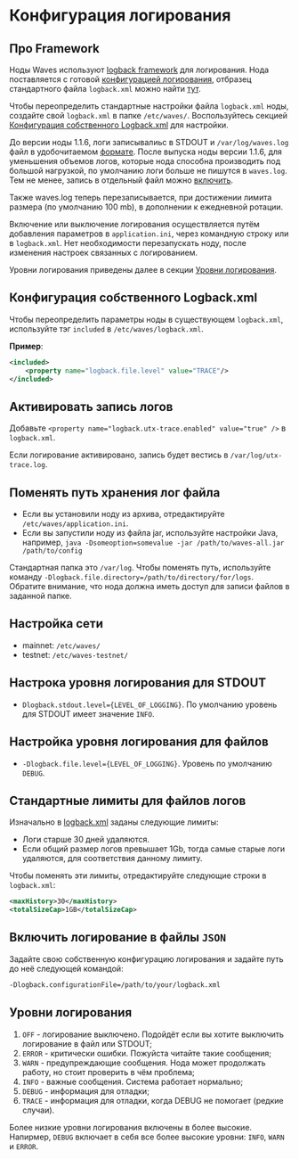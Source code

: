 # Конфигурация логирования

## Про Framework

Ноды Waves используют [logback framework](https://logback.qos.ch/documentation.html) для логирования. Нода поставляется с готовой [конфигурацией логирования](https://logback.qos.ch/manual/configuration.html), отбразец стандартного файла `logback.xml` можно найти [тут](https://github.com/wavesplatform/Waves/blob/master/node/src/main/resources/logback.xml).

Чтобы переопределить стандартные настройки файла `logback.xml` ноды, создайте свой `logback.xml` в папке `/etc/waves/`. Воспользуйтесь секцией [Конфигурация собственного Logback.xml](#own-logback) для настройки.

До версии ноды 1.1.6, логи записывалиьс в STDOUT и `/var/log/waves.log` файл в удобочитаемом [формате](https://github.com/wavesplatform/Waves/blob/master/node/src/main/resources/logback.xml). После выпуска ноды версии 1.1.6, для уменьшения объемов логов, которые нода способна производить под большой нагрузкой, по умолчанию логи больше не пишутся в `waves.log`. Тем не менее, запись в отдельный файл можно [включить](#enable-traces).

Также waves.log теперь перезаписывается, при достижении лимита размера (по умолчанию 100 mb), в дополнении к ежедневной ротации.

Включение или выключение логирования осуществляется путём добавления параметров в `application.ini`, через командную строку или в `logback.xml`. Нет необходимости перезапускать ноду, после изменения настроек связанных с логированием.

Уровни логирования приведены далее в секции [Уровни логирования](#loglevels).

## Конфигурация собственного Logback.xml <a id="own-logback"></a>

Чтобы переопределить параметры ноды в существующем `logback.xml`, используйте тэг `included` в `/etc/waves/logback.xml`.

**Пример**:

```xml
<included>
    <property name="logback.file.level" value="TRACE"/>
</included>
```

## Активировать запись логов <a id="enable-traces"></a>

Добавьте `<property name="logback.utx-trace.enabled" value="true" />` в `logback.xml`.

Если логирование активировано, запись будет вестись в `/var/log/utx-trace.log`.

## Поменять путь хранения лог файла

* Если вы установили ноду из архива, отредактируйте `/etc/waves/application.ini`.
* Если вы запустили ноду из файла jar, используйте настройки Java, например, `java -Dsomeoption=somevalue -jar /path/to/waves-all.jar /path/to/config`

Стандартная папка это `/var/log`. Чтобы поменять путь, используйте команду `-Dlogback.file.directory=/path/to/directory/for/logs`. Обратите внимание, что нода должна иметь доступ для записи файлов в заданной папке.

## Настройка сети

* mainnet: `/etc/waves/`
* testnet: `/etc/waves-testnet/`

## Настрока уровня логирования для STDOUT

* `Dlogback.stdout.level={LEVEL_OF_LOGGING}`. По умолчанию уровень для STDOUT имеет значение `INFO`.

## Настройка уровня логирования для файлов

* `-Dlogback.file.level={LEVEL_OF_LOGGING}`. Уровень по умолчанию `DEBUG`.

## Стандартные лимиты для файлов логов

Изначально в [logback.xml](https://github.com/wavesplatform/Waves/blob/master/node/src/main/resources/logback.xml) заданы следующие лимиты:

* Логи старше 30 дней удаляются.
* Если общий размер логов превышает 1Gb, тогда самые старые логи удаляются, для соответствия данному лимиту.

Чтобы поменять эти лимиты, отредактируйте следующие строки в `logback.xml`:

```xml
<maxHistory>30</maxHistory>
<totalSizeCap>1GB</totalSizeCap>
```

## Включить логирование в файлы `JSON`

Задайте свою собственную конфигурацию логирования и задайте путь до неё следующей командой:

```bash
-Dlogback.configurationFile=/path/to/your/logback.xml
```

## Уровни логирования <a id="loglevels"></a>

1. `OFF` - логирование выключено. Подойдёт если вы хотите выключить логирование в файл или STDOUT;
2. `ERROR` - критически ошибки. Пожуйста читайте такие сообщения;
3. `WARN` - предупреждающие сообщения. Нода может продолжать работу, но стоит проверить в чём проблема;
4. `INFO` - важные сообщения. Система работает нормально;
5. `DEBUG` - информация для отладки;
6. `TRACE` - информация для отладки, когда DEBUG не помогает \(редкие случаи\).

Более низкие уровни логирования включены в более высокие. Напирмер, `DEBUG` включает в себя все более высокие уровни: `INFO`, `WARN` и `ERROR`.
